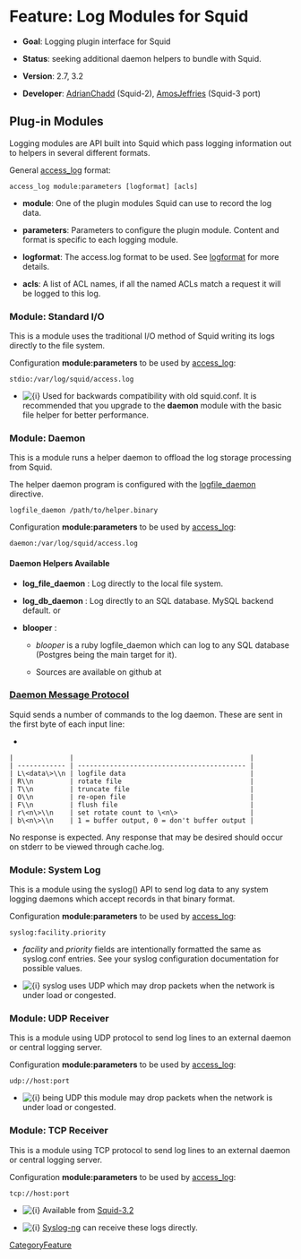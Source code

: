 # Feature: Log Modules for Squid

  - **Goal**: Logging plugin interface for Squid

  - **Status**: seeking additional daemon helpers to bundle with Squid.

  - **Version**: 2.7, 3.2

  - **Developer**:
    [AdrianChadd](https://wiki.squid-cache.org/Features/LogModules/AdrianChadd#)
    (Squid-2),
    [AmosJeffries](https://wiki.squid-cache.org/Features/LogModules/AmosJeffries#)
    (Squid-3 port)

## Plug-in Modules

Logging modules are API built into Squid which pass logging information
out to helpers in several different formats.

General [access\_log](http://www.squid-cache.org/Doc/config/access_log#)
format:

    access_log module:parameters [logformat] [acls]

  - **module**: One of the plugin modules Squid can use to record the
    log data.

  - **parameters**: Parameters to configure the plugin module. Content
    and format is specific to each logging module.

  - **logformat**: The access.log format to be used. See
    [logformat](http://www.squid-cache.org/Doc/config/logformat#) for
    more details.

  - **acls**: A list of ACL names, if all the named ACLs match a request
    it will be logged to this log.

### Module: Standard I/O

This is a module uses the traditional I/O method of Squid writing its
logs directly to the file system.

Configuration **module:parameters** to be used by
[access\_log](http://www.squid-cache.org/Doc/config/access_log#):

    stdio:/var/log/squid/access.log

  - ![{i}](https://wiki.squid-cache.org/wiki/squidtheme/img/icon-info.png)
    Used for backwards compatibility with old squid.conf. It is
    recommended that you upgrade to the **daemon** module with the basic
    file helper for better performance.

### Module: Daemon

This is a module runs a helper daemon to offload the log storage
processing from Squid.

The helper daemon program is configured with the
[logfile\_daemon](http://www.squid-cache.org/Doc/config/logfile_daemon#)
directive.

    logfile_daemon /path/to/helper.binary

Configuration **module:parameters** to be used by
[access\_log](http://www.squid-cache.org/Doc/config/access_log#):

    daemon:/var/log/squid/access.log

#### Daemon Helpers Available

  - **log\_file\_daemon** : Log directly to the local file system.

  - **log\_db\_daemon** : Log directly to an SQL database. MySQL backend
    default.
    [](http://www.mail-archive.com/squid-users@squid-cache.org/msg53342.html)
    or [](http://sourceforge.net/projects/logmysqldaemon/)

  - **blooper** :
    
      - *blooper* is a ruby logfile\_daemon which can log to any SQL
        database (Postgres being the main target for it).
    
      - Sources are available on github at
        [](https://github.com/paranormal/blooper)

### [Daemon Message Protocol](https://wiki.squid-cache.org/Features/LogModules/Features/AddonHelpers)

Squid sends a number of commands to the log daemon. These are sent in
the first byte of each input line:

  - 
    
    |              |                                            |
    | ------------ | ------------------------------------------ |
    | L\<data\>\\n | logfile data                               |
    | R\\n         | rotate file                                |
    | T\\n         | truncate file                              |
    | O\\n         | re-open file                               |
    | F\\n         | flush file                                 |
    | r\<n\>\\n    | set rotate count to \<n\>                  |
    | b\<n\>\\n    | 1 = buffer output, 0 = don't buffer output |
    

No response is expected. Any response that may be desired should occur
on stderr to be viewed through cache.log.

### Module: System Log

This is a module using the syslog() API to send log data to any system
logging daemons which accept records in that binary format.

Configuration **module:parameters** to be used by
[access\_log](http://www.squid-cache.org/Doc/config/access_log#):

    syslog:facility.priority

  - *facility* and *priority* fields are intentionally formatted the
    same as syslog.conf entries. See your syslog configuration
    documentation for possible values.

  - ![{i}](https://wiki.squid-cache.org/wiki/squidtheme/img/icon-info.png)
    syslog uses UDP which may drop packets when the network is under
    load or congested.

### Module: UDP Receiver

This is a module using UDP protocol to send log lines to an external
daemon or central logging server.

Configuration **module:parameters** to be used by
[access\_log](http://www.squid-cache.org/Doc/config/access_log#):

    udp://host:port

  - ![{i}](https://wiki.squid-cache.org/wiki/squidtheme/img/icon-info.png)
    being UDP this module may drop packets when the network is under
    load or congested.

### Module: TCP Receiver

This is a module using TCP protocol to send log lines to an external
daemon or central logging server.

Configuration **module:parameters** to be used by
[access\_log](http://www.squid-cache.org/Doc/config/access_log#):

    tcp://host:port

  - ![{i}](https://wiki.squid-cache.org/wiki/squidtheme/img/icon-info.png)
    Available from
    [Squid-3.2](https://wiki.squid-cache.org/Features/LogModules/Squid-3.2#)

  - ![{i}](https://wiki.squid-cache.org/wiki/squidtheme/img/icon-info.png)
    [Syslog-ng](http://www.balabit.com/network-security/syslog-ng) can
    receive these logs directly.

[CategoryFeature](https://wiki.squid-cache.org/Features/LogModules/CategoryFeature#)
